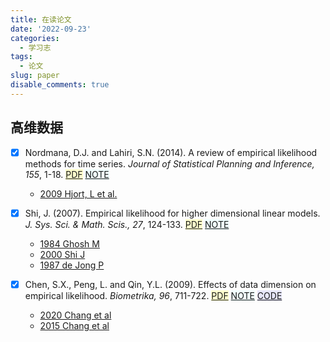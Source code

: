 ```yaml
---
title: 在读论文
date: '2022-09-23'
categories:
  - 学习志
tags:
  - 论文
slug: paper
disable_comments: true
---
```


<!-- <font style="background-color: #FFFFCD;">[PDF](/resources/HighDimen/2.pdf)</font>
<font style="background-color: #F0FFFF;">[NOTE](/resources/HighDimen/2-note.pdf)</font>
<font style="background-color: #E6E6FA;">[CODE](/resources/HighDimen/2-code.pdf)</font>
-->

## 高维数据
- [X] Nordmana, D.J. and Lahiri, S.N. (2014). A review of empirical likelihood methods for time series. _Journal of Statistical Planning and Inference, 155_, 1-18. <font style="background-color: #FFFFCD;">[PDF](/resources/HighDimen/1.pdf)</font>  <font style="background-color: #F0FFFF;">[NOTE](/resources/HighDimen/1-note.pdf)</font>

   - [2009 Hjort, L et al.](/resources/HighDimen/1-1.pdf)

- [X] Shi, J. (2007). Empirical likelihood for higher dimensional linear models. _J. Sys. Sci. & Math. Scis., 27_, 124-133. 
<font style="background-color: #FFFFCD;">[PDF](/resources/HighDimen/2.pdf)</font>
<font style="background-color: #F0FFFF;">[NOTE](/resources/HighDimen/2-note.pdf)</font>

   - [1984 Ghosh M](/resources/HighDimen/2-1.pdf)
   - [2000 Shi J](/resources/HighDimen/2-2.pdf)
   - [1987 de Jong P](/resources/HighDimen/2-3.pdf)

- [X] Chen, S.X., Peng, L. and Qin, Y.L. (2009). Effects of data dimension on empirical likelihood. _Biometrika, 96_, 711-722. 
<font style="background-color: #FFFFCD;">[PDF](/resources/HighDimen/3.pdf)</font>
<font style="background-color: #F0FFFF;">[NOTE](/resources/HighDimen/3-note.pdf)</font>
<font style="background-color: #E6E6FA;">[CODE](https://github.com/Tang-Jay/HighDimen/tree/main/2009ChenSongxi)</font>
   - [2020 Chang et al](/resources/HighDimen/3-1.pdf)
   - [2015 Chang et al](/resources/HighDimen/3-2.pdf)

